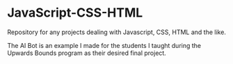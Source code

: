 # JavaScript-CSS-HTML
Repository for any projects dealing with Javascript, CSS, HTML and the like.

The AI Bot is an example I made for the students I taught during the Upwards Bounds program as their
desired final project. 

